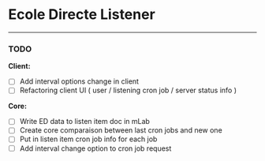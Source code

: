 # Ecole Directe Listener

---

### TODO

**Client:**

- [ ] Add interval options change in client
- [ ] Refactoring client UI ( user / listening cron job / server status info )

**Core:**

- [ ] Write ED data to listen item doc in mLab
- [ ] Create core comparaison between last cron jobs and new one
- [ ] Put in listen item cron job info for each job
- [ ] Add interval change option to cron job request
